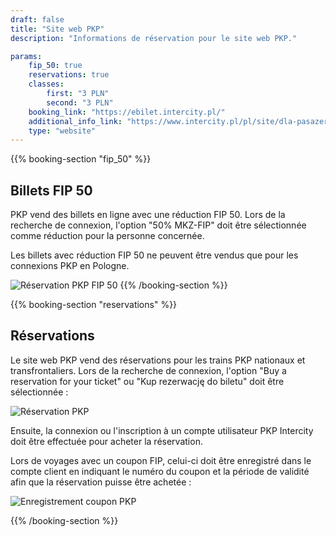 ```yaml
---
draft: false
title: "Site web PKP"
description: "Informations de réservation pour le site web PKP."

params:
    fip_50: true
    reservations: true
    classes:
        first: "3 PLN"
        second: "3 PLN"
    booking_link: "https://ebilet.intercity.pl/"
    additional_info_link: "https://www.intercity.pl/pl/site/dla-pasazera/kup-bilet/bilet/przejazdy-z-fip.html"
    type: "website"
---
```


{{% booking-section "fip_50" %}}
## Billets FIP 50

PKP vend des billets en ligne avec une réduction FIP 50. Lors de la recherche de connexion, l'option "50% MKZ-FIP" doit être sélectionnée comme réduction pour la personne concernée.

Les billets avec réduction FIP 50 ne peuvent être vendus que pour les connexions PKP en Pologne.

![Réservation PKP FIP 50](pkp_fip_50.webp)
{{% /booking-section %}}

{{% booking-section "reservations" %}}
## Réservations

Le site web PKP vend des réservations pour les trains PKP nationaux et transfrontaliers. Lors de la recherche de connexion, l'option "Buy a reservation for your ticket" ou "Kup rezerwację do biletu" doit être sélectionnée :

![Réservation PKP](pkp_reservation.webp)

Ensuite, la connexion ou l'inscription à un compte utilisateur PKP Intercity doit être effectuée pour acheter la réservation.

Lors de voyages avec un coupon FIP, celui-ci doit être enregistré dans le compte client en indiquant le numéro du coupon et la période de validité afin que la réservation puisse être achetée :

![Enregistrement coupon PKP](pkp_reservation_ticket.webp)

{{% /booking-section %}}
